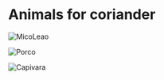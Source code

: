 # Animals for coriander

![MicoLeao](https://www.infoescola.com/wp-content/uploads/2018/03/mico-leão-dourado_159838490.jpg)

![Porco](https://i.ytimg.com/vi/z-I1NnA8DuM/maxresdefault.jpg)

![Capivara](https://ecoa.org.br/wp-content/uploads/2019/02/capivara-animais-pantanal.jpg)

